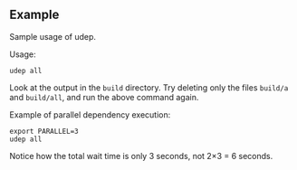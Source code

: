 ## Example

Sample usage of udep.

Usage:

    udep all

Look at the output in the `build` directory. Try deleting only the files
`build/a` and `build/all`, and run the above command again.

Example of parallel dependency execution:

    export PARALLEL=3
    udep all

Notice how the total wait time is only 3 seconds, not 2×3 = 6 seconds.
